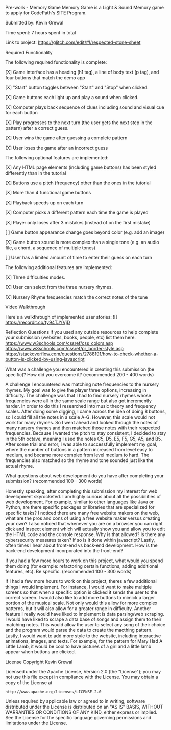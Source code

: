 Pre-work - Memory Game
Memory Game is a Light & Sound Memory game to apply for CodePath's SITE Program.

Submitted by: Kevin Grewal

Time spent: 7 hours spent in total

Link to project: https://glitch.com/edit/#!/respected-stone-sheet

Required Functionality

The following required functionality is complete:

[X] Game interface has a heading (h1 tag), a line of body text (p tag), and four buttons that match the demo app

[X] "Start" button toggles between "Start" and "Stop" when clicked.

[X] Game buttons each light up and play a sound when clicked.

[X] Computer plays back sequence of clues including sound and visual cue for each button

[X] Play progresses to the next turn (the user gets the next step in the pattern) after a correct guess.

[X] User wins the game after guessing a complete pattern

[X] User loses the game after an incorrect guess

The following optional features are implemented:

[X] Any HTML page elements (including game buttons) has been styled differently than in the tutorial

[X] Buttons use a pitch (frequency) other than the ones in the tutorial

[X] More than 4 functional game buttons

[X] Playback speeds up on each turn

[X] Computer picks a different pattern each time the game is played

[X] Player only loses after 3 mistakes (instead of on the first mistake)

[ ] Game button appearance change goes beyond color (e.g. add an image)

[X] Game button sound is more complex than a single tone (e.g. an audio file, a chord, a sequence of multiple tones)

[ ] User has a limited amount of time to enter their guess on each turn

The following additional features are implemented:

[X] Three difficulties modes.

[X] User can select from the three nursery rhymes.

[X] Nursery Rhyme frequencies match the correct notes of the tune

Video Walkthrough

Here's a walkthrough of implemented user stories: ![] https://recordit.co/ty94TJYVjD

Reflection Questions
If you used any outside resources to help complete your submission (websites, books, people, etc) list them here. 
https://www.w3schools.com/cssref/css_colors.asp 
https://www.w3schools.com/cssref/pr_border-style.asp 
https://stackoverflow.com/questions/2788191/how-to-check-whether-a-button-is-clicked-by-using-javascript

What was a challenge you encountered in creating this submission (be specific)? How did you overcome it? (recommended 200 - 400 words) 

A challenge I encountered was matching note frequencies to the nursery rhymes. My goal was to give the player three options, increasing in difficulty. The challenge was that I had to find nursery rhymes whose frequencies were all in the same scale range but also got incremently harder.
In order to do this I researched into music theory and frequency scales. After doing some digging, I came across the idea of doing 8 buttons, so I could fill all the notes in a scale A-G. However, this scale would not work for many rhymes. So I went ahead and looked through the notes of many nursery rhymes and then matched those notes with their respected frequencies.
Because I wanted the pitch to stay consistent, I decided to stay in the 5th octave, meaning I used the notes C5, D5, E5, F5, G5, A5, and B5. After some trial and error, I was able to successfully implement my goal, where the number of buttons in a pattern increased from level easy to medium, and became more complex from level medium to hard. The frequencies also matched
so the rhyme and tone sounded just like the actual rhyme.

What questions about web development do you have after completing your submission? (recommended 100 - 300 words) 

Honestly speaking, after completing this submission my interest for web development skyrocketed. I am highly curious about all the possibilities of web development. 
For example, similar to other languages like Java or Python, are there specific packages or libraries that are specialized for specific tasks? 
I noticed there are many free website makers on the web, what are the pros and cons of using a free website maker versus creating your own?
I also noticed that whenever you are on a browser you can right click and inspect element which will actually show you and allow you to edit the HTML code and the console response. Why is that allowed? Is there any cybersecurity measures taken? If so is it done within javascript?
Lastly, often times I hear about front-end vs back-end development. How is the back-end development incorporated into the front-end?

If you had a few more hours to work on this project, what would you spend them doing (for example: refactoring certain functions, adding additional features, etc). Be specific. (recommended 100 - 300 words) 

If I had a few more hours to work on this project, theres a few additional things I would implement. For instance, I would want to make multiple screens so that when a specific option is clicked
it sends the user to the correct screen. I would also like to add more buttons to mimick a larger portion of the musical scale. Not only would this allow for more complex patterns, but it will also allow for a greater range in difficulty.
Another feature I really would have liked to implement is data parsing/web scraping. I would have liked to scrape a data base of songs and assign them to their matching notes. This would allow the user to select any song of their choice and the program would parse the data to create the macthing pattern.
Lastly, I would want to add more style to the website, including interactive animations, images, and texts. For example, for the pattern for Mary Had A Little Lamb, it would be cool to have pictures of a girl and a little lamb appear when buttons are clicked.



License
Copyright Kevin Grewal

Licensed under the Apache License, Version 2.0 (the "License");
you may not use this file except in compliance with the License.
You may obtain a copy of the License at

    http://www.apache.org/licenses/LICENSE-2.0

Unless required by applicable law or agreed to in writing, software
distributed under the License is distributed on an "AS IS" BASIS,
WITHOUT WARRANTIES OR CONDITIONS OF ANY KIND, either express or implied.
See the License for the specific language governing permissions and
limitations under the License.
